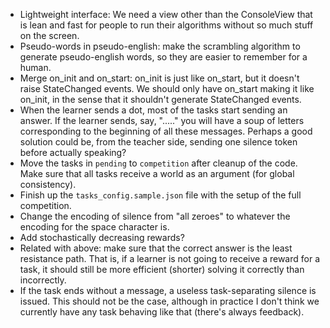 * Lightweight interface: We need a view other than the ConsoleView that is
lean and fast for people to run their algorithms without so much stuff on the
screen.
* Pseudo-words in pseudo-english: make the scrambling algorithm to generate
pseudo-english words, so they are easier to remember for a human.
* Merge on_init and on_start: on_init is just like on_start, but it doesn't
raise StateChanged events. We should only have on_start making it like on_init,
in the sense that it shouldn't generate StateChanged events.
* When the learner sends a dot, most of the tasks start sending an answer.
If the learner sends, say, "....." you will have a soup of letters corresponding
to the beginning of all these messages. Perhaps a good solution could be, from
the teacher side, sending one silence token before actually speaking?
* Move the tasks in `pending` to `competition` after cleanup of the code. Make
sure that all tasks receive a world as an argument (for global consistency).
* Finish up the `tasks_config.sample.json` file with the setup of the full
competition.
* Change the encoding of silence from "all zeroes" to whatever the encoding
for the space character is.
* Add stochastically decreasing rewards?
* Related with above: make sure that the correct answer is the least resistance
path. That is, if a learner is not going to receive a reward for a task,
it should still be more efficient (shorter) solving it correctly than
incorrectly.
* If the task ends without a message, a useless task-separating silence
is issued. This should not be the case, although in practice I don't think
we currently have any task behaving like that (there's always feedback).

